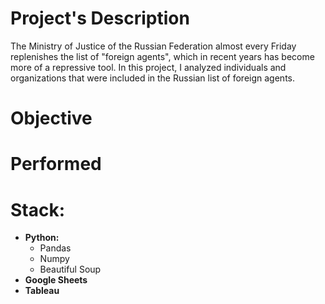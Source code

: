 # Project's Description
The Ministry of Justice of the Russian Federation almost every Friday replenishes the list of "foreign agents", which in recent years has become more of a repressive tool. In this project, I analyzed individuals and organizations that were included in the Russian list of foreign agents.

# Objective

# Performed

# Stack:

* **Python:**
  * Pandas
  * Numpy
  * Beautiful Soup
* **Google Sheets**
* **Tableau**
